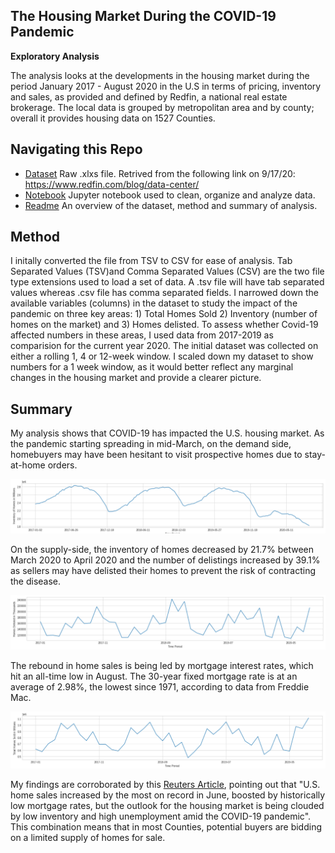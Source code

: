 ## **The Housing Market During the COVID-19 Pandemic**
**Exploratory Analysis**

The analysis looks at the developments in the housing market during the period January 2017 - August 2020 in the U.S in terms of pricing, inventory and sales, as provided and defined by Redfin, a national real estate brokerage. The local data is grouped by metropolitan area and by county; overall it provides housing data on 1527 Counties. 

**Navigating this Repo**
---
* [Dataset](https://github.com/FeeshX/UMBC_Data601/blob/master/Assignment/Code/Housing_Analysis.ipynb) Raw .xlxs file. Retrived from the following link on 9/17/20: https://www.redfin.com/blog/data-center/
* [Notebook](https://github.com/FeeshX/UMBC_Data601/blob/master/Assignment/Code/Housing_Analysis.ipynb) Jupyter notebook used to clean, organize and analyze data.
* [Readme](https://github.com/FeeshX/UMBC_Data601/edit/master/Assignment/Readme.MD) An overview of the dataset, method and summary of analysis. 

**Method**
---
I initally converted the file from TSV to CSV for ease of analysis. Tab Separated Values (TSV)and Comma Separated Values (CSV) are the two file type extensions used to load a set of data. A .tsv file will have tab separated values whereas .csv file has comma separated fields. I narrowed down the available variables (columns) in the dataset to study the impact of the pandemic on three key areas: 1) Total Homes Sold 2) Inventory (number of homes on the market) and 3) Homes delisted. To assess whether Covid-19 affected numbers in these areas, I used data from 2017-2019 as comparision for the current year 2020. The initial dataset was collected on either a rolling 1, 4 or 12-week window. I scaled down my dataset to show numbers for a 1 week window, as it would better reflect any marginal changes in the housing market and provide a clearer picture.

**Summary**
---
My analysis shows that COVID-19 has impacted the U.S. housing market. As the pandemic starting spreading in mid-March, on the demand side, homebuyers may have been hesitant to visit prospective homes due to stay-at-home orders.

![Image of Homes Inventory](https://github.com/FeeshX/UMBC_Data601/blob/master/Assignment/Images/Homes_inventory.PNG)

On the supply-side, the inventory of homes decreased by 21.7% between March 2020 to April 2020 and the number of delistings increased by 39.1% as sellers may have delisted their homes to prevent the risk of contracting the disease. 

![Image of Homes Delisted](https://github.com/FeeshX/UMBC_Data601/blob/master/Assignment/Images/Homes_delisted_YYYY_MM.PNG)

The rebound in home sales is being led by mortgage interest rates, which hit an all-time low in August. The 30-year fixed mortgage rate is at an average of 2.98%, the lowest since 1971, according to data from Freddie Mac.

![Image of Total Homes Sold](https://github.com/FeeshX/UMBC_Data601/blob/master/Assignment/Images/Total_homes_sold_YYYY_MM.PNG)

My findings are corroborated by this [Reuters Article](https://www.reuters.com/article/us-usa-economy-housing/u-s-home-sales-rack-up-record-gain-tight-supply-covid-19-seen-slowing-momentum-idUSKCN24N22B), pointing out that "U.S. home sales increased by the most on record in June, boosted by historically low mortgage rates, but the outlook for the housing market is being clouded by low inventory and high unemployment amid the COVID-19 pandemic". This combination means that in most Counties, potential buyers are bidding on a limited supply of homes for sale.
